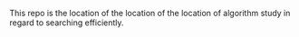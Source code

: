 This repo is the location of the location of the location of algorithm study in regard to searching efficiently.
